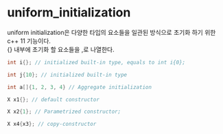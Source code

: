 # uniform_initialization

uniform initialization은 다양한 타입의 요소들을 일관된 방식으로 초기화 하기 위한 c++ 11 기능이다. <br>
{} 내부에 초기화 할 요소들을 ,로 나열한다.

``` c++
int i{}; // initialized built-in type, equals to int i{0};

int j{10}; // initialized built-in type

int a[]{1, 2, 3, 4} // Aggregate initialization

X x1{}; // default constructor

X x2{1}; // Parametrized constructor;

X x4{x3}; // copy-constructor
```
